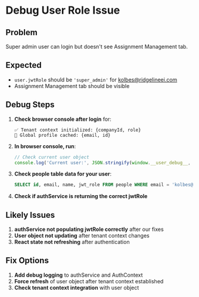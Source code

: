 # Debug User Role Issue

## Problem
Super admin user can login but doesn't see Assignment Management tab.

## Expected
- `user.jwtRole` should be `'super_admin'` for kolbes@ridgelineei.com
- Assignment Management tab should be visible

## Debug Steps

1. **Check browser console after login** for:
   ```
   ✅ Tenant context initialized: {companyId, role}
   💾 Global profile cached: {email, id}
   ```

2. **In browser console, run**:
   ```javascript
   // Check current user object
   console.log('Current user:', JSON.stringify(window.__user_debug__, null, 2));
   ```

3. **Check people table data for your user**:
   ```sql
   SELECT id, email, name, jwt_role FROM people WHERE email = 'kolbes@ridgelineei.com';
   ```

4. **Check if authService is returning the correct jwtRole**

## Likely Issues

1. **authService not populating jwtRole correctly** after our fixes
2. **User object not updating** after tenant context changes  
3. **React state not refreshing** after authentication

## Fix Options

1. **Add debug logging** to authService and AuthContext
2. **Force refresh** of user object after tenant context established
3. **Check tenant context integration** with user object


